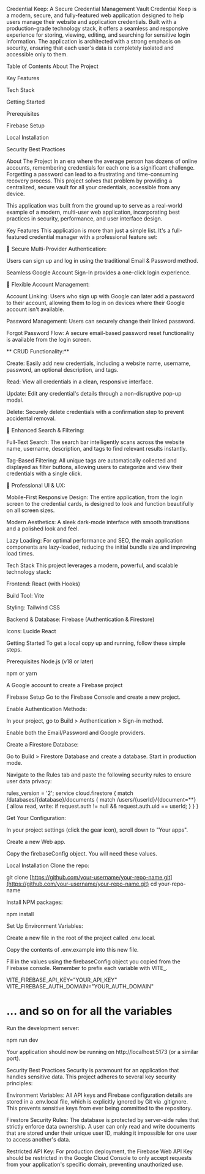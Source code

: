 Credential Keep: A Secure Credential Management Vault
Credential Keep is a modern, secure, and fully-featured web application designed to help users manage their website and application credentials. Built with a production-grade technology stack, it offers a seamless and responsive experience for storing, viewing, editing, and searching for sensitive login information. The application is architected with a strong emphasis on security, ensuring that each user's data is completely isolated and accessible only to them.

Table of Contents
About The Project

Key Features

Tech Stack

Getting Started

Prerequisites

Firebase Setup

Local Installation

Security Best Practices

About The Project
In an era where the average person has dozens of online accounts, remembering credentials for each one is a significant challenge. Forgetting a password can lead to a frustrating and time-consuming recovery process. This project solves that problem by providing a centralized, secure vault for all your credentials, accessible from any device.

This application was built from the ground up to serve as a real-world example of a modern, multi-user web application, incorporating best practices in security, performance, and user interface design.

Key Features
This application is more than just a simple list. It's a full-featured credential manager with a professional feature set:

🔐 Secure Multi-Provider Authentication:

Users can sign up and log in using the traditional Email & Password method.

Seamless Google Account Sign-In provides a one-click login experience.

🔗 Flexible Account Management:

Account Linking: Users who sign up with Google can later add a password to their account, allowing them to log in on devices where their Google account isn't available.

Password Management: Users can securely change their linked password.

Forgot Password Flow: A secure email-based password reset functionality is available from the login screen.

** CRUD Functionality:**

Create: Easily add new credentials, including a website name, username, password, an optional description, and tags.

Read: View all credentials in a clean, responsive interface.

Update: Edit any credential's details through a non-disruptive pop-up modal.

Delete: Securely delete credentials with a confirmation step to prevent accidental removal.

🚀 Enhanced Search & Filtering:

Full-Text Search: The search bar intelligently scans across the website name, username, description, and tags to find relevant results instantly.

Tag-Based Filtering: All unique tags are automatically collected and displayed as filter buttons, allowing users to categorize and view their credentials with a single click.

📱 Professional UI & UX:

Mobile-First Responsive Design: The entire application, from the login screen to the credential cards, is designed to look and function beautifully on all screen sizes.

Modern Aesthetics: A sleek dark-mode interface with smooth transitions and a polished look and feel.

Lazy Loading: For optimal performance and SEO, the main application components are lazy-loaded, reducing the initial bundle size and improving load times.

Tech Stack
This project leverages a modern, powerful, and scalable technology stack:

Frontend: React (with Hooks)

Build Tool: Vite

Styling: Tailwind CSS

Backend & Database: Firebase (Authentication & Firestore)

Icons: Lucide React

Getting Started
To get a local copy up and running, follow these simple steps.

Prerequisites
Node.js (v18 or later)

npm or yarn

A Google account to create a Firebase project

Firebase Setup
Go to the Firebase Console and create a new project.

Enable Authentication Methods:

In your project, go to Build > Authentication > Sign-in method.

Enable both the Email/Password and Google providers.

Create a Firestore Database:

Go to Build > Firestore Database and create a database. Start in production mode.

Navigate to the Rules tab and paste the following security rules to ensure user data privacy:

rules_version = '2';
service cloud.firestore {
  match /databases/{database}/documents {
    match /users/{userId}/{document=**} {
      allow read, write: if request.auth != null && request.auth.uid == userId;
    }
  }
}

Get Your Configuration:

In your project settings (click the gear icon), scroll down to "Your apps".

Create a new Web app.

Copy the firebaseConfig object. You will need these values.

Local Installation
Clone the repo:

git clone [https://github.com/your-username/your-repo-name.git](https://github.com/your-username/your-repo-name.git)
cd your-repo-name

Install NPM packages:

npm install

Set Up Environment Variables:

Create a new file in the root of the project called .env.local.

Copy the contents of .env.example into this new file.

Fill in the values using the firebaseConfig object you copied from the Firebase console. Remember to prefix each variable with VITE_.

VITE_FIREBASE_API_KEY="YOUR_API_KEY"
VITE_FIREBASE_AUTH_DOMAIN="YOUR_AUTH_DOMAIN"
# ... and so on for all the variables

Run the development server:

npm run dev

Your application should now be running on http://localhost:5173 (or a similar port).

Security Best Practices
Security is paramount for an application that handles sensitive data. This project adheres to several key security principles:

Environment Variables: All API keys and Firebase configuration details are stored in a .env.local file, which is explicitly ignored by Git via .gitignore. This prevents sensitive keys from ever being committed to the repository.

Firestore Security Rules: The database is protected by server-side rules that strictly enforce data ownership. A user can only read and write documents that are stored under their unique user ID, making it impossible for one user to access another's data.

Restricted API Key: For production deployment, the Firebase Web API Key should be restricted in the Google Cloud Console to only accept requests from your application's specific domain, preventing unauthorized use.